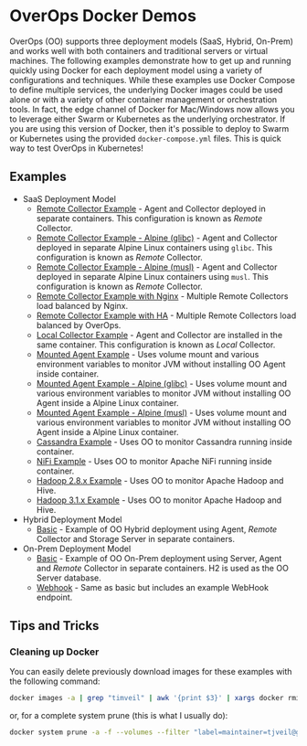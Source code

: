 # OverOps Docker Demos

OverOps (OO) supports three deployment models (SaaS, Hybrid, On-Prem) and works well with both containers and traditional servers or virtual machines.  The following examples demonstrate how to get up and running quickly using Docker for each deployment model using a variety of configurations and techniques.  While these examples use Docker Compose to define multiple services, the underlying Docker images could be used alone or with a variety of other container management or orchestration tools.  In fact, the edge channel of Docker for Mac/Windows now allows you to leverage either Swarm or Kubernetes as the underlying orchestrator.  If you are using this version of Docker, then it's possible to deploy to Swarm or Kubernetes using the provided `docker-compose.yml` files.  This is quick way to test OverOps in Kubernetes!

## Examples

* SaaS Deployment Model
    * [Remote Collector Example](saas/remote-collector) - Agent and Collector deployed in separate containers.  This configuration is known as *Remote* Collector.
    * [Remote Collector Example - Alpine (glibc)](saas/remote-collector-glibc) - Agent and Collector deployed in separate Alpine Linux containers using `glibc`.  This configuration is known as *Remote* Collector.
    * [Remote Collector Example - Alpine (musl)](saas/remote-collector-musl) - Agent and Collector deployed in separate  Alpine Linux containers using `musl`.  This configuration is known as *Remote* Collector.
    * [Remote Collector Example with Nginx](saas/remote-collector-nginx) - Multiple Remote Collectors load balanced by Nginx.
    * [Remote Collector Example with HA](saas/remote-collector-ha) - Multiple Remote Collectors load balanced by OverOps.
    * [Local Collector Example](saas/local-collector) - Agent and Collector are installed in the same container.  This configuration is known as *Local* Collector.
    * [Mounted Agent Example](saas/mounted-agent) - Uses volume mount and various environment variables to monitor JVM without installing OO Agent inside container.
    * [Mounted Agent Example - Alpine (glibc)](saas/mounted-agent-glibc) - Uses volume mount and various environment variables to monitor JVM without installing OO Agent inside a Alpine Linux container.
    * [Mounted Agent Example - Alpine (musl)](saas/mounted-agent-musl) - Uses volume mount and various environment variables to monitor JVM without installing OO Agent inside a Alpine Linux container.
    * [Cassandra Example](saas/cassandra) - Uses OO to monitor Cassandra running inside container.
    * [NiFi Example](saas/nifi) - Uses OO to monitor Apache NiFi running inside container.
    * [Hadoop 2.8.x Example](saas/hadoop-hive-2.8.x) - Uses OO to monitor Apache Hadoop and Hive.    
    * [Hadoop 3.1.x Example](saas/hadoop-hive-3.1.x) - Uses OO to monitor Apache Hadoop and Hive.    
* Hybrid Deployment Model 
    * [Basic](hybrid/basic) - Example of OO Hybrid deployment using Agent, *Remote* Collector and Storage Server in separate containers.
* On-Prem Deployment Model
    * [Basic](onprem/basic) - Example of OO On-Prem deployment using Server, Agent and *Remote* Collector in separate containers.  H2 is used as the OO Server database.
    * [Webhook](onprem/webhook-example) - Same as basic but includes an example WebHook endpoint.
    

## Tips and Tricks

### Cleaning up Docker

You can easily delete previously download images for these examples with the following command:

```bash
docker images -a | grep "timveil" | awk '{print $3}' | xargs docker rmi -f
```

or, for a complete system prune (this is what I usually do):

```bash
docker system prune -a -f --volumes --filter "label=maintainer=tjveil@gmail.com"
```